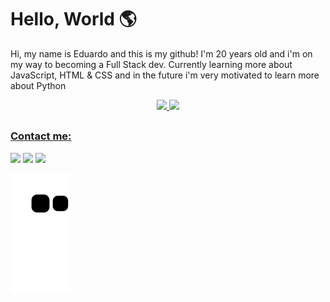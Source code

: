 # Hello, World 🌎

Hi, my name is Eduardo and this is my github! I'm 20 years old and i'm on my way to becoming a Full Stack dev. Currently learning more about JavaScript, HTML & CSS and 
in the future i'm very motivated to learn more about Python 

<div align="center">
  <a href="https://github.com/EduardoPacheco12">
  <img height="180em" src="https://github-readme-stats.vercel.app/api?username=EduardoPacheco12&show_icons=true&theme=dracula&include_all_commits=true&count_private=true"/>
  <img height="180em" src="https://github-readme-stats.vercel.app/api/top-langs/?username=EduardoPacheco12&layout=compact&langs_count=7&theme=dracula"/>
</div>
  
  ##
  
### Contact me:
  
<div>
   <a href="https://www.instagram.com/edu_pacheco12" target="_blank"><img src="https://img.shields.io/badge/-Instagram-%23E4405F?style=for-the-badge&logo=instagram&logoColor=white" target="_blank"></a>
   <a href = "mailto:eduardooliveirapacheco131@gmail.com"><img src="https://img.shields.io/badge/-Gmail-%23333?style=for-the-badge&logo=gmail&logoColor=white" target="_blank"></a>
   <a href="https://www.linkedin.com/in/eduardo-oliveira-pacheco-8b7b1b1b9/" target="_blank"><img src="https://img.shields.io/badge/-LinkedIn-%230077B5?style=for-the-badge&logo=linkedin&logoColor=white" target="_blank"></a>
</div>

   ![Snake animation](https://github.com/rafaballerini/rafaballerini/blob/output/github-contribution-grid-snake.svg)
